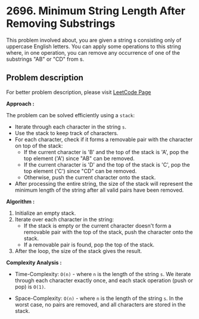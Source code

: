 # 2696. Minimum String Length After Removing Substrings

This problem involved about, you are given a string s consisting only of uppercase English letters.
You can apply some operations to this string where, in one operation, you can remove any occurrence of one of the substrings "AB" or "CD" from s.

## Problem description

For better problem description, please visit [LeetCode Page](https://leetcode.com/problems/minimum-string-length-after-removing-substrings/description/)

**Approach :**<br/>

The problem can be solved efficiently using a `stack`:

-   Iterate through each character in the string `s`.
-   Use the stack to keep track of characters.
-   For each character, check if it forms a removable pair with the character on top of the stack:
    -   If the current character is 'B' and the top of the stack is 'A', pop the top element ('A') since "AB" can be removed.
    -   If the current character is 'D' and the top of the stack is 'C', pop the top element ('C') since "CD" can be removed.
    -   Otherwise, push the current character onto the stack.
-   After processing the entire string, the size of the stack will represent the minimum length of the string after all valid pairs have been removed.

**Algorithm :**<br/>

1. Initialize an empty stack.
2. Iterate over each character in the string:
    - If the stack is empty or the current character doesn't form a removable pair with the top of the stack, push the character onto the stack.
    - If a removable pair is found, pop the top of the stack.
3. After the loop, the size of the stack gives the result.

**Complexity Analysis :**<br/>

-   Time-Complexity: `O(n)` - where `n` is the length of the string `s`. We iterate through each character exactly once, and each stack operation (push or pop) is `O(1)`.

-   Space-Complexity: `O(n)` - where `n` is the length of the string `s`. In the worst case, no pairs are removed, and all characters are stored in the stack.